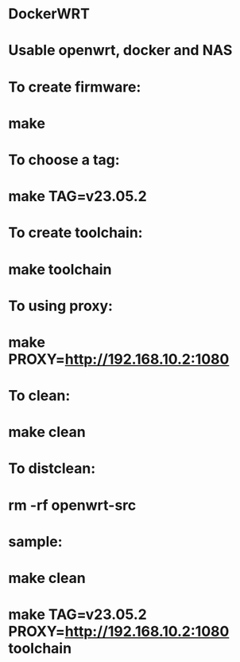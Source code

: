 # DockerWRT
# Usable openwrt, docker and NAS

# To create firmware:
# make 

# To choose a tag:
# make TAG=v23.05.2

# To create toolchain:
# make toolchain

# To using proxy:
# make PROXY=http://192.168.10.2:1080

# To clean:
# make clean

# To distclean:
# rm -rf openwrt-src

# sample:
# make clean
# make TAG=v23.05.2 PROXY=http://192.168.10.2:1080 toolchain
